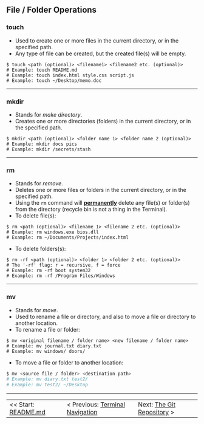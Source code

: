 ## File / Folder Operations

### touch
- Used to create one or more files in the current directory, or in the specified path.
- Any type of file can be created, but the created file(s) will be empty.
```shell
$ touch <path (optional)> <filename1> <filename2 etc. (optional)>
# Example: touch README.md
# Example: touch index.html style.css script.js
# Example: touch ~/Desktop/memo.doc
```

<hr>

### mkdir
- Stands for *make directory*.
- Creates one or more directories (folders) in the current directory, or in the specified path.
```shell
$ mkdir <path (optional)> <folder name 1> <folder name 2 (optional)>
# Example: mkdir docs pics
# Example: mkdir /secrets/stash
```

<hr>

### rm
- Stands for *remove*.
- Deletes one or more files or folders in the current directory, or in the specified path.
- Using the `rm` command will <u>**permanently**</u> delete any file(s) or folder(s) from the directory (recycle bin is not a thing in the Terminal).
- To delete file(s):
```shell
$ rm <path (optional)> <filename 1> <filename 2 etc. (optional)>
# Example: rm windows.exe bios.dll
# Example: rm ~/Documents/Projects/index.html
```

- To delete folders(s):
```shell
$ rm -rf <path (optional)> <folder 1> <folder 2 etc. (optional)>
# The '-rf' flag: r = recursive, f = force
# Example: rm -rf boot system32
# Example: rm -rf /Program Files/Windows
```
<hr>

### mv
- Stands for *move*.
- Used to rename a file or directory, and also to move a file or directory to another location.
- To rename a file or folder:
```shell
$ mv <original filename / folder name> <new filename / folder name>
# Example: mv journal.txt diary.txt
# Example: mv windows/ doors/
```

- To move a file or folder to another location:
```bash
$ mv <source file / folder> <destination path>
# Example: mv diary.txt test2/
# Example: mv test2/ ~/Desktop
```

<hr>

<table align="center">
   <tbody>
      <tr>
        <td>
            << Start: <a href="/README.md">README.md</a>
        </td>
        <td>
            < Previous: <a href="/assets/s3/ch09.md">Terminal Navigation</a>
        </td>
        <td>
            Next: <a href="/assets/s4/ch11.md">The Git Repository</a> >
        </td>
      </tr>
   </tbody>
</table>